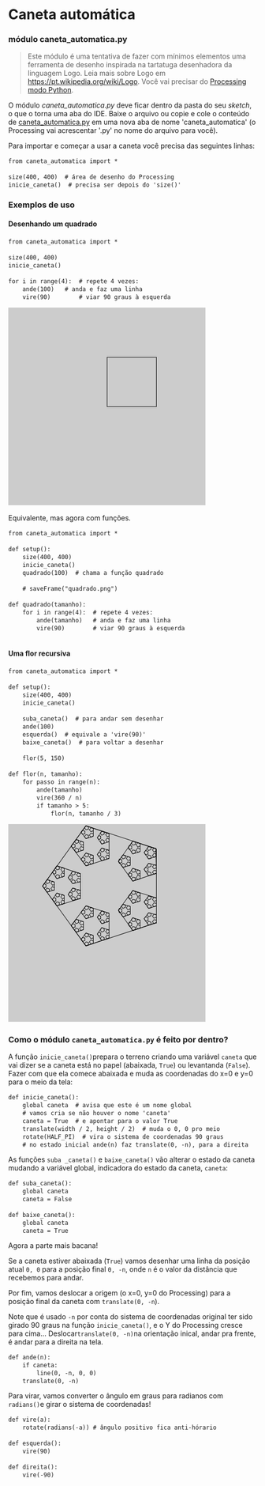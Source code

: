 # Caneta automática	

### módulo caneta_automatica.py 

> Este módulo é uma tentativa de fazer com mínimos elementos uma ferramenta de desenho inspirada na tartatuga desenhadora da linguagem Logo. Leia mais sobre Logo em  <https://pt.wikipedia.org/wiki/Logo>. Você vai precisar do [Processing modo Python](https://abav.lugaralgum.com/como-instalar-o-processing-modo-python/).

O módulo *caneta_automatica.py* deve ficar dentro da pasta do seu *sketch*, o que o torna uma aba do IDE. Baixe o arquivo ou copie e cole o conteúdo de [caneta_automatica.py](https://raw.githubusercontent.com/villares/material-aulas/master/caneta_automatica/caneta_automatica.py) em uma nova aba de nome 'caneta_automatica' (o Processing vai acrescentar '.py' no nome do arquivo para você).

Para importar e começar a usar a caneta você precisa das seguintes linhas: 

```pyde
from caneta_automatica import *

size(400, 400)  # área de desenho do Processing
inicie_caneta()  # precisa ser depois do 'size()'
```

### Exemplos de uso

#### Desenhando um quadrado

```pyde
from caneta_automatica import *

size(400, 400)
inicie_caneta()

for i in range(4):  # repete 4 vezes: 
    ande(100)   # anda e faz uma linha
    vire(90)        # viar 90 graus à esquerda        
```

![quadrado](quadrado.png)

Equivalente, mas agora com funções.

```pyde
from caneta_automatica import *

def setup():
    size(400, 400)
    inicie_caneta()
    quadrado(100)  # chama a função quadrado
    
    # saveFrame("quadrado.png")

def quadrado(tamanho):
    for i in range(4):  # repete 4 vezes: 
        ande(tamanho)   # anda e faz uma linha
        vire(90)        # viar 90 graus à esquerda
        
```

#### Uma flor recursiva

```pyde
from caneta_automatica import *

def setup():
    size(400, 400)
    inicie_caneta()
    
    suba_caneta()  # para andar sem desenhar
    ande(100)
    esquerda()  # equivale a 'vire(90)'  
    baixe_caneta()  # para voltar a desenhar
    
    flor(5, 150)

def flor(n, tamanho):
    for passo in range(n):
        ande(tamanho)
        vire(360 / n)
        if tamanho > 5:
            flor(n, tamanho / 3)
```
![flor](caneta_flor.png)


### Como o módulo `caneta_automatica.py` é feito por dentro?

A função `inicie_caneta()`prepara o terreno criando uma variável `caneta` que vai dizer se a caneta está no papel (abaixada, `True`) ou levantanda (`False`). Fazer com que ela comece abaixada e muda as coordenadas do  x=0 e y=0 para o meio da tela:

```pyde
def inicie_caneta():
    global caneta  # avisa que este é um nome global
    # vamos cria se não houver o nome 'caneta'
    caneta = True  # e apontar para o valor True 
    translate(width / 2, height / 2)  # muda o 0, 0 pro meio
    rotate(HALF_PI)  # vira o sistema de coordenadas 90 graus
    # no estado inicial ande(n) faz translate(0, -n), para a direita
```

As funções `suba _caneta()` e  `baixe_caneta()` vão alterar o estado da caneta mudando a variável global, indicadora do estado da caneta, `caneta`:

```pyde
def suba_caneta():
    global caneta
    caneta = False

def baixe_caneta():
    global caneta
    caneta = True
```

Agora a parte mais bacana!

Se a caneta estiver abaixada (`True`) vamos desenhar uma linha da posição atual `0, 0` para a posição final `0, -n`, onde `n` é o valor da distância que recebemos para andar.

Por fim, vamos deslocar a origem (o x=0, y=0 do Processing)  para a posição final da caneta com `translate(0, -n`). 

Note que é usado `-n`  por conta do sistema de coordenadas original ter sido girado 90 graus na função `inicie_caneta()`, e o Y do Processing cresce para cima... Deslocar`translate(0, -n)`na orientação inical, andar pra frente, é andar para a direita na tela.

```pyde
def ande(n):
    if caneta:
        line(0, -n, 0, 0)
    translate(0, -n)
```

Para virar, vamos converter o ângulo em graus para radianos com `radians()`e girar o sistema de coordenadas!

```pyde
def vire(a):
    rotate(radians(-a))	# ângulo positivo fica anti-hórario
    
def esquerda():
    vire(90)

def direita():
    vire(-90)

```



